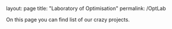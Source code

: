 layout: page
title: "Laboratory of Optimisation"
permalink: /OptLab

On this page you can find list of our crazy projects.